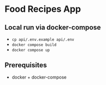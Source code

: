 # Food Recipes App


## Local run via docker-compose

- `cp api/.env.example api/.env`
- `docker compose build`
- `docker compose up`


## Prerequisites

- docker + docker-compose

